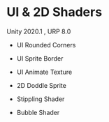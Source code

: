 # UI & 2D Shaders

Unity 2020.1 , URP 8.0 

- UI Rounded Corners

- UI Sprite Border

- UI Animate Texture

- 2D Doddle Sprite

- Stippling Shader

- Bubble Shader
